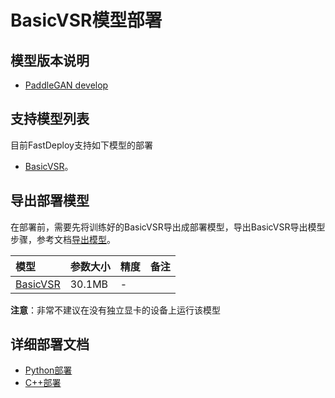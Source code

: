 # BasicVSR模型部署

## 模型版本说明

- [PaddleGAN develop](https://github.com/PaddlePaddle/PaddleGAN)

## 支持模型列表

目前FastDeploy支持如下模型的部署

- [BasicVSR](https://github.com/PaddlePaddle/PaddleGAN/blob/develop/docs/zh_CN/tutorials/video_super_resolution.md)。


## 导出部署模型

在部署前，需要先将训练好的BasicVSR导出成部署模型，导出BasicVSR导出模型步骤，参考文档[导出模型](https://github.com/PaddlePaddle/PaddleGAN/blob/develop/docs/zh_CN/tutorials/video_super_resolution.md)。


| 模型                                                                          | 参数大小   | 精度    | 备注 |
|:----------------------------------------------------------------------------|:-------|:----- | :------ |
| [BasicVSR](https://bj.bcebos.com/paddlehub/fastdeploy/BasicVSR_reds_x4.tgz) | 30.1MB | - |

**注意**：非常不建议在没有独立显卡的设备上运行该模型

## 详细部署文档

- [Python部署](python)
- [C++部署](cpp)

